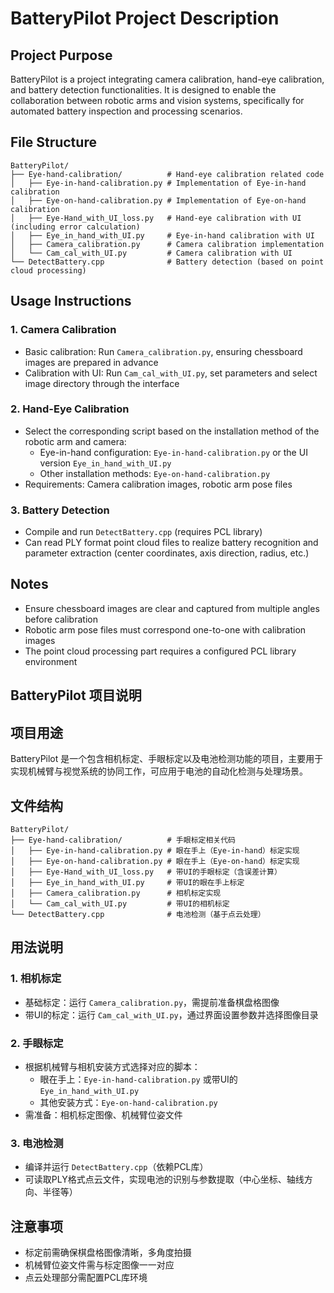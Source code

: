 # BatteryPilot Project Description

## Project Purpose
BatteryPilot is a project integrating camera calibration, hand-eye calibration, and battery detection functionalities. It is designed to enable the collaboration between robotic arms and vision systems, specifically for automated battery inspection and processing scenarios.

## File Structure
```
BatteryPilot/
├── Eye-hand-calibration/          # Hand-eye calibration related code
│   ├── Eye-in-hand-calibration.py # Implementation of Eye-in-hand calibration
│   ├── Eye-on-hand-calibration.py # Implementation of Eye-on-hand calibration
│   ├── Eye-Hand_with_UI_loss.py   # Hand-eye calibration with UI (including error calculation)
│   ├── Eye_in_hand_with_UI.py     # Eye-in-hand calibration with UI
│   ├── Camera_calibration.py      # Camera calibration implementation
│   └── Cam_cal_with_UI.py         # Camera calibration with UI
└── DetectBattery.cpp              # Battery detection (based on point cloud processing)
```

## Usage Instructions

### 1. Camera Calibration
- Basic calibration: Run `Camera_calibration.py`, ensuring chessboard images are prepared in advance
- Calibration with UI: Run `Cam_cal_with_UI.py`, set parameters and select image directory through the interface

### 2. Hand-Eye Calibration
- Select the corresponding script based on the installation method of the robotic arm and camera:
  - Eye-in-hand configuration: `Eye-in-hand-calibration.py` or the UI version `Eye_in_hand_with_UI.py`
  - Other installation methods: `Eye-on-hand-calibration.py`
- Requirements: Camera calibration images, robotic arm pose files

### 3. Battery Detection
- Compile and run `DetectBattery.cpp` (requires PCL library)
- Can read PLY format point cloud files to realize battery recognition and parameter extraction (center coordinates, axis direction, radius, etc.)

## Notes
- Ensure chessboard images are clear and captured from multiple angles before calibration
- Robotic arm pose files must correspond one-to-one with calibration images
- The point cloud processing part requires a configured PCL library environment

##
## BatteryPilot 项目说明

## 项目用途
BatteryPilot 是一个包含相机标定、手眼标定以及电池检测功能的项目，主要用于实现机械臂与视觉系统的协同工作，可应用于电池的自动化检测与处理场景。

## 文件结构
```
BatteryPilot/
├── Eye-hand-calibration/          # 手眼标定相关代码
│   ├── Eye-in-hand-calibration.py # 眼在手上（Eye-in-hand）标定实现
│   ├── Eye-on-hand-calibration.py # 眼在手上（Eye-on-hand）标定实现
│   ├── Eye-Hand_with_UI_loss.py   # 带UI的手眼标定（含误差计算）
│   ├── Eye_in_hand_with_UI.py     # 带UI的眼在手上标定
│   ├── Camera_calibration.py      # 相机标定实现
│   └── Cam_cal_with_UI.py         # 带UI的相机标定
└── DetectBattery.cpp              # 电池检测（基于点云处理）
```

## 用法说明

### 1. 相机标定
- 基础标定：运行 `Camera_calibration.py`，需提前准备棋盘格图像
- 带UI的标定：运行 `Cam_cal_with_UI.py`，通过界面设置参数并选择图像目录

### 2. 手眼标定
- 根据机械臂与相机安装方式选择对应的脚本：
  - 眼在手上：`Eye-in-hand-calibration.py` 或带UI的 `Eye_in_hand_with_UI.py`
  - 其他安装方式：`Eye-on-hand-calibration.py`
- 需准备：相机标定图像、机械臂位姿文件

### 3. 电池检测
- 编译并运行 `DetectBattery.cpp`（依赖PCL库）
- 可读取PLY格式点云文件，实现电池的识别与参数提取（中心坐标、轴线方向、半径等）

## 注意事项
- 标定前需确保棋盘格图像清晰，多角度拍摄
- 机械臂位姿文件需与标定图像一一对应
- 点云处理部分需配置PCL库环境